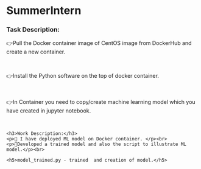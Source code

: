 # SummerIntern
<html>
 <head>
   <title></title>
  </head>
  <body>
    <h3>Task Description:</h3>
    <p>👉Pull the Docker container image of CentOS image from DockerHub and create a new container.</p><br>
    <p>👉Install the Python software on the top of docker container.</p><br>
    <p>👉In Container you need to copy/create machine learning model which you have created in jupyter notebook.</p><br>

    <h3>Work Description:</h3>
    <p>🎇 I have deployed ML model on Docker container. </p><br>                                                                                                                     <p>🎇Developed a trained model and also the script to illustrate ML model.</p><br>

    <h5>model_trained.py - trained  and creation of model.</h5>
  </body>
  </html>
